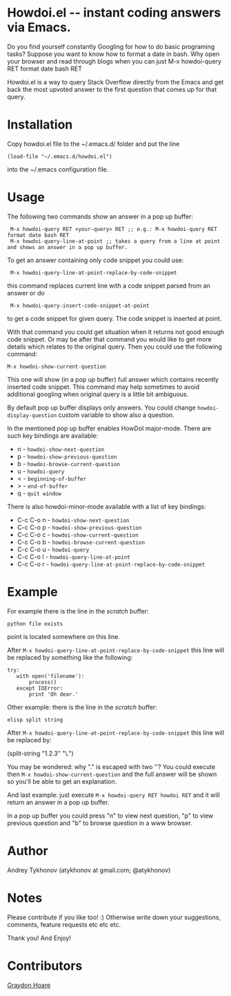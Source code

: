 Howdoi.el -- instant coding answers via Emacs.
============

Do you find yourself constantly Googling for how to do basic
programing tasks? Suppose you want to know how to format a date in
bash. Why open your browser and read through blogs when you can just
M-x howdoi-query RET format date bash RET

Howdoi.el is a way to query Stack Overflow directly from the Emacs and
get back the most upvoted answer to the first question that comes up
for that query.

Installation
============

Copy howdoi.el file to the ~/.emacs.d/ folder and put the line

    (load-file "~/.emacs.d/howdoi.el")

into the ~/.emacs configuration file.

Usage
============

The following two commands show an answer in a pop up buffer:

     M-x howdoi-query RET <your-query> RET ;; e.g.: M-x howdoi-query RET format date bash RET
     M-x howdoi-query-line-at-point ;; takes a query from a line at point and shows an answer in a pop up buffer.

To get an answer containing only code snippet you could use:

     M-x howdoi-query-line-at-point-replace-by-code-snippet

this command replaces current line with a code snippet parsed from an
answer or do

     M-x howdoi-query-insert-code-snippet-at-point

to get a code snippet for given query. The code snippet is inserted at
point.

With that command you could get situation when it returns not good
enough code snippet. Or may be after that command you would like to
get more details which relates to the original query. Then you could
use the following command:

    M-x howdoi-show-current-question

This one will show (in a pop up buffer) full answer which contains
recently inserted code snippet. This command may help sometimes to
avoid additional googling when original query is a little bit
ambiguous.

By default pop up buffer displays only answers. You could change
`howdoi-display-question` custom variable to show also a question.

In the mentioned pop up buffer enables HowDoI major-mode. There are
such key bindings are available:

* n - `howdoi-show-next-question`
* p - `howdoi-show-previous-question`
* b - `howdoi-browse-current-question`
* u - `howdoi-query`
* &lt; - `beginning-of-buffer`
* &gt; - `end-of-buffer`
* q - `quit window`

There is also howdoi-minor-mode available with a list of key bindings:

* C-c C-o n - `howdoi-show-next-question`
* C-c C-o p - `howdoi-show-previous-question`
* C-c C-o c - `howdoi-show-current-question`
* C-c C-o b - `howdoi-browse-current-question`
* C-c C-o u - `howdoi-query`
* C-c C-o l - `howdoi-query-line-at-point`
* C-c C-o r - `howdoi-query-line-at-point-replace-by-code-snippet`


Example
============

For example there is the line in the *scratch* buffer:

    python file exists

point is located somewhere on this line.

After `M-x howdoi-query-line-at-point-replace-by-code-snippet` this
line will be replaced by something like the following:

    try:
       with open('filename'):
           process()
       except IOError:
           print 'Oh dear.'

Other example: there is the line in the *scratch* buffer:

    elisp split string

After `M-x howdoi-query-line-at-point-replace-by-code-snippet` this
line will be replaced by:

(split-string "1.2.3" "\\.")

You may be wondered: why "." is escaped with two '\'? You could
execute then `M-x howdoi-show-current-question` and the full answer
will be shown so you'll be able to get an explanation.

And last example: just execute `M-x howdoi-query RET howdoi RET` and
it will return an answer in a pop up buffer.

In a pop up buffer you could press "n" to view next question, "p" to
view previous question and "b" to browse question in a www browser.

Author
============

Andrey Tykhonov (atykhonov at gmail.com; @atykhonov)

Notes
============

Please contribute if you like too! :) Otherwise write down your suggestions, comments, feature requests etc etc etc.

Thank you! And Enjoy!

Contributors
============
[Graydon Hoare](https://github.com/graydon)
